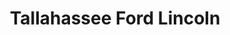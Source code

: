 ---
title: "Tallahassee Ford Lincoln"
url: /tallahassee/tallahassee-ford-lincoln/
shop: Autohaus
---